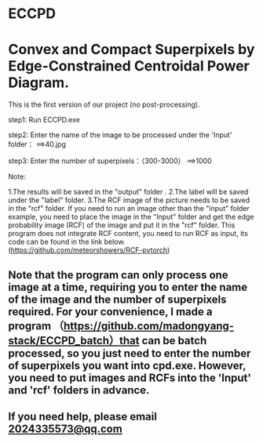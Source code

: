 # ECCPD
# Convex and Compact Superpixels by Edge-Constrained Centroidal Power Diagram.

This is the first version of our project (no post-processing). 

step1:
Run ECCPD.exe 


step2:
Enter the name of the image to be processed under the 'Input' folder：
==>40.jpg


step3:
Enter the number of superpixels：（300-3000）
==>1000



Note:


1.The results will be saved in the "output" folder .
2.The label will be saved under the "label" folder. 
3.The RCF image of the picture needs to be saved in the "rcf" folder. 
If you need to run an image other than the "input" folder example, you need to place the image in the "Input" folder and get the edge probability image (RCF) 
of the image and put it in the "rcf" folder. This program does not integrate RCF content, you need to run RCF as input, its code can be found in the link below. 
 (https://github.com/meteorshowers/RCF-pytorch)

## Note that the program can only process one image at a time, requiring you to enter the name of the image and the number of superpixels required. For your convenience, I made a program （https://github.com/madongyang-stack/ECCPD_batch）that can be batch processed, so you just need to enter the number of superpixels you want into cpd.exe. However, you need to put images and RCFs into the 'Input' and 'rcf' folders in advance.  
## If you need help, please email 2024335573@qq.com

